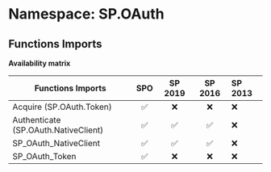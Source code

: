 # Namespace: SP.OAuth

## Functions Imports

**Availability matrix**

Functions Imports | SPO | SP 2019 | SP 2016 | SP 2013
----------|:---:|:-------:|:-------:|:-------
Acquire (SP.OAuth.Token) | ✅ | ❌ | ❌ | ❌
Authenticate (SP.OAuth.NativeClient) | ✅ | ✅ | ✅ | ❌
SP_OAuth_NativeClient | ✅ | ✅ | ✅ | ❌
SP_OAuth_Token | ✅ | ❌ | ❌ | ❌
